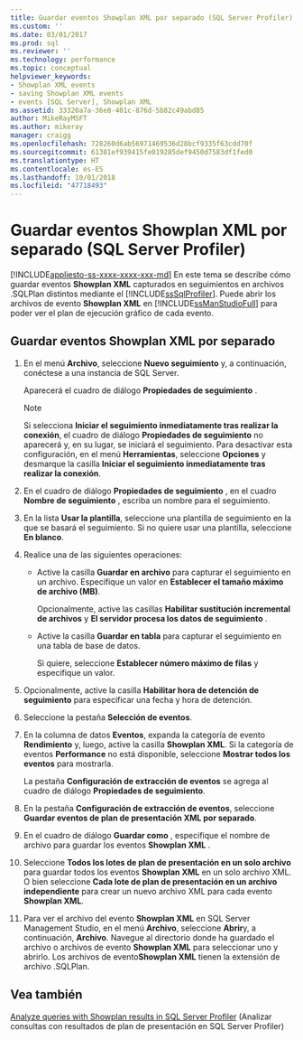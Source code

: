 ```yaml
---
title: Guardar eventos Showplan XML por separado (SQL Server Profiler) | Microsoft Docs
ms.custom: ''
ms.date: 03/01/2017
ms.prod: sql
ms.reviewer: ''
ms.technology: performance
ms.topic: conceptual
helpviewer_keywords:
- Showplan XML events
- saving Showplan XML events
- events [SQL Server], Showplan XML
ms.assetid: 33320a7a-36e8-401c-876d-5b82c49abd85
author: MikeRayMSFT
ms.author: mikeray
manager: craigg
ms.openlocfilehash: 728260d6ab56971469536d28bcf9335f63cdd70f
ms.sourcegitcommit: 61381ef939415fe019285def9450d7583df1fed0
ms.translationtype: HT
ms.contentlocale: es-ES
ms.lasthandoff: 10/01/2018
ms.locfileid: "47718493"
---
```

# <a name="save-showplan-xml-events-separately-sql-server-profiler"></a>Guardar eventos Showplan XML por separado (SQL Server Profiler)
[!INCLUDE[appliesto-ss-xxxx-xxxx-xxx-md](../../includes/appliesto-ss-xxxx-xxxx-xxx-md.md)]
  En este tema se describe cómo guardar eventos **Showplan XML** capturados en seguimientos en archivos .SQLPlan distintos mediante el [!INCLUDE[ssSqlProfiler](../../includes/sssqlprofiler-md.md)]. Puede abrir los archivos de evento **Showplan XML** en [!INCLUDE[ssManStudioFull](../../includes/ssmanstudiofull-md.md)] para poder ver el plan de ejecución gráfico de cada evento.  
  
## <a name="save-showplan-xml-events-separately"></a>Guardar eventos Showplan XML por separado  
  
1. En el menú **Archivo**, seleccione **Nuevo seguimiento** y, a continuación, conéctese a una instancia de SQL Server.  
  
     Aparecerá el cuadro de diálogo **Propiedades de seguimiento** .  
  
    > [!NOTE]  
    >  Si selecciona **Iniciar el seguimiento inmediatamente tras realizar la conexión**, el cuadro de diálogo **Propiedades de seguimiento** no aparecerá y, en su lugar, se iniciará el seguimiento. Para desactivar esta configuración, en el menú **Herramientas**, seleccione **Opciones** y desmarque la casilla **Iniciar el seguimiento inmediatamente tras realizar la conexión**.  
  
2. En el cuadro de diálogo **Propiedades de seguimiento** , en el cuadro **Nombre de seguimiento** , escriba un nombre para el seguimiento.  
  
3. En la lista **Usar la plantilla**, seleccione una plantilla de seguimiento en la que se basará el seguimiento. Si no quiere usar una plantilla, seleccione **En blanco**.  
  
4. Realice una de las siguientes operaciones:  
  
    -   Active la casilla **Guardar en archivo** para capturar el seguimiento en un archivo. Especifique un valor en **Establecer el tamaño máximo de archivo (MB)**. 
    
        Opcionalmente, active las casillas **Habilitar sustitución incremental de archivos** y **El servidor procesa los datos de seguimiento** .  
  
    -   Active la casilla **Guardar en tabla** para capturar el seguimiento en una tabla de base de datos. 
    
        Si quiere, seleccione **Establecer número máximo de filas** y especifique un valor.  
  
5. Opcionalmente, active la casilla **Habilitar hora de detención de seguimiento** para especificar una fecha y hora de detención. 
  
6. Seleccione la pestaña **Selección de eventos**.  
  
7. En la columna de datos **Eventos**, expanda la categoría de evento **Rendimiento** y, luego, active la casilla **Showplan XML**. Si la categoría de eventos **Performance** no está disponible, seleccione **Mostrar todos los eventos** para mostrarla.  
  
     La pestaña **Configuración de extracción de eventos** se agrega al cuadro de diálogo **Propiedades de seguimiento**.  
  
8. En la pestaña **Configuración de extracción de eventos**, seleccione **Guardar eventos de plan de presentación XML por separado**.  
  
9. En el cuadro de diálogo **Guardar como** , especifique el nombre de archivo para guardar los eventos **Showplan XML** .  
  
10. Seleccione **Todos los lotes de plan de presentación en un solo archivo** para guardar todos los eventos **Showplan XML** en un solo archivo XML. O bien seleccione **Cada lote de plan de presentación en un archivo independiente** para crear un nuevo archivo XML para cada evento **Showplan XML**.  
  
11. Para ver el archivo del evento **Showplan XML** en SQL Server Management Studio, en el menú **Archivo**, seleccione **Abrir**y, a continuación, **Archivo**. Navegue al directorio donde ha guardado el archivo o archivos de evento **Showplan XML** para seleccionar uno y abrirlo. Los archivos de evento**Showplan XML** tienen la extensión de archivo .SQLPlan.  
  
## <a name="see-also"></a>Vea también  
 [Analyze queries with Showplan results in SQL Server Profiler](../../tools/sql-server-profiler/analyze-queries-with-showplan-results-in-sql-server-profiler.md) (Analizar consultas con resultados de plan de presentación en SQL Server Profiler)  
  
  
